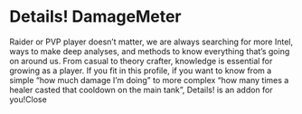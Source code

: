 # Details! DamageMeter

Raider or PVP player doesn’t matter, we are always searching for more Intel, ways to make deep analyses, and methods to know everything that’s going on around us. From casual to theory crafter, knowledge is essential for growing as a player. If you fit in this profile, if you want to know from a simple “how much damage I’m doing” to more complex “how many times a healer casted that cooldown on the main tank”, Details! is an addon for you!Close
